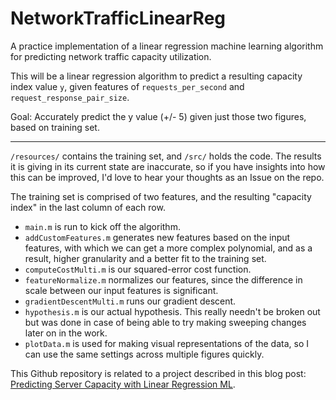 # NetworkTrafficLinearReg
A practice implementation of a linear regression machine learning algorithm for predicting network traffic capacity utilization.

This will be a linear regression algorithm to predict a resulting capacity index value `y`, given features of `requests_per_second` and `request_response_pair_size`.

Goal: Accurately predict the y value (+/- 5) given just those two figures, based on training set.

---

`/resources/` contains the training set, and `/src/` holds the code. The results it is giving in its current state are inaccurate, so if you have insights into how this can be improved, I'd love to hear your thoughts as an Issue on the repo.

The training set is comprised of two features, and the resulting "capacity index" in the last column of each row.

* `main.m` is run to kick off the algorithm.
* `addCustomFeatures.m` generates new features based on the input features, with which we can get a more complex polynomial, and as a result, higher granularity and a better fit to the training set.
* `computeCostMulti.m` is our squared-error cost function.
* `featureNormalize.m` normalizes our features, since the difference in scale between our input features is significant.
* `gradientDescentMulti.m` runs our gradient descent.
* `hypothesis.m` is our actual hypothesis. This really needn't be broken out but was done in case of being able to try making sweeping changes later on in the work.
* `plotData.m` is used for making visual representations of the data, so I can use the same settings across multiple figures quickly.

This Github repository is related to a project described in this blog post: [Predicting Server Capacity with Linear Regression ML](https://jgreenemi.com/predicting-capacity-with-linear-regression-ml/).
